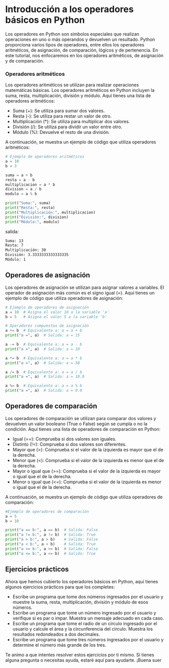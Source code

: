 # Introducción a los operadores básicos en Python
Los operadores en Python son símbolos especiales que realizan operaciones en uno o más operandos y devuelven un resultado. Python proporciona varios tipos de operadores, entre ellos los operadores aritméticos, de asignación, de comparación, lógicos y de pertenencia. En este tutorial, nos enfocaremos en los operadores aritméticos, de asignación y de comparación.

### Operadores aritméticos
Los operadores aritméticos se utilizan para realizar operaciones matemáticas básicas. Los operadores aritméticos en Python incluyen la suma, resta, multiplicación, división y módulo. Aquí tienes una lista de operadores aritméticos:

- Suma (+): Se utiliza para sumar dos valores.
- Resta (-): Se utiliza para restar un valor de otro.
- Multiplicación (*): Se utiliza para multiplicar dos valores.
- División (/): Se utiliza para dividir un valor entre otro.
- Módulo (%): Devuelve el resto de una división.

A continuación, se muestra un ejemplo de código que utiliza operadores aritméticos:
```python
# Ejemplo de operadores aritméticos
a = 10
b = 3

suma = a + b
resta = a - b
multiplicacion = a * b
division = a / b
modulo = a % b

print("Suma:", suma)
print("Resta:", resta)
print("Multiplicación:", multiplicacion)
print("División:", division)
print("Módulo:", modulo)
```
salida:
```bash
Suma: 13
Resta: 7
Multiplicación: 30
División: 3.3333333333333335
Módulo: 1
```

## Operadores de asignación
Los operadores de asignación se utilizan para asignar valores a variables. El operador de asignación más común es el signo igual (=). Aquí tienes un ejemplo de código que utiliza operadores de asignación:
```python
# Ejemplo de operadores de asignación
a = 10  # Asigna el valor 10 a la variable 'a'
b = 5   # Asigna el valor 5 a la variable 'b'

# Operadores compuestos de asignación
a += b  # Equivalente a: a = a + b
print("a =", a)  # Salida: a = 15

a -= b  # Equivalente a: a = a - b
print("a =", a)  # Salida: a = 10

a *= b  # Equivalente a: a = a * b
print("a =", a)  # Salida: a = 50

a /= b  # Equivalente a: a = a / b
print("a =", a)  # Salida: a = 10.0

a %= b  # Equivalente a: a = a % b
print("a =", a)  # Salida: a = 0.0
```

## Operadores de comparación
Los operadores de comparación se utilizan para comparar dos valores y devuelven un valor booleano (True o False) según se cumpla o no la condición. Aquí tienes una lista de operadores de comparación en Python:

- Igual (==): Comprueba si dos valores son iguales.
- Distinto (!=): Comprueba si dos valores son diferentes.
- Mayor que (>): Comprueba si el valor de la izquierda es mayor que el de la derecha.
- Menor que (<): Comprueba si el valor de la izquierda es menor que el de la derecha.
- Mayor o igual que (>=): Comprueba si el valor de la izquierda es mayor o igual que el de la derecha.
- Menor o igual que (<=): Comprueba si el valor de la izquierda es menor o igual que el de la derecha.

A continuación, se muestra un ejemplo de código que utiliza operadores de comparación:
```python
#Ejemplo de operadores de comparación
a = 5
b = 10

print("a == b:", a == b)  # Salida: False
print("a != b:", a != b)  # Salida: True
print("a > b:", a > b)    # Salida: False
print("a < b:", a < b)    # Salida: True
print("a >= b:", a >= b)  # Salida: False
print("a <= b:", a <= b)  # Salida: True
```

## Ejercicios prácticos
Ahora que hemos cubierto los operadores básicos en Python, aquí tienes algunos ejercicios prácticos para que los completes:

- Escribe un programa que tome dos números ingresados por el usuario y muestre la suma, resta, multiplicación, división y módulo de esos números.
- Escribe un programa que tome un número ingresado por el usuario y verifique si es par o impar. Muestra un mensaje adecuado en cada caso.
- Escribe un programa que tome el radio de un círculo ingresado por el usuario y calcule el área y la circunferencia del círculo. Muestra los resultados redondeados a dos decimales.
- Escribe un programa que tome tres números ingresados por el usuario y determine el número más grande de los tres.

Te animo a que intentes resolver estos ejercicios por ti mismo. Si tienes alguna pregunta o necesitas ayuda, estaré aquí para ayudarte. ¡Buena suer




